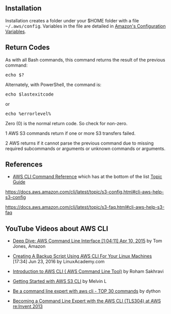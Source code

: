 ## Installation

Installation creates a folder under your $HOME folder with a file <tt>~/.aws/config</tt>.
Variables in the file are detailed in <a target="_blank" href="https://docs.aws.amazon.com/cli/latest/topic/config-vars.html#cli-aws-help-config-vars">Amazon's Configuration Variables</a>.

## Return Codes

As with all Bash commands, this command returns the result of the previous command:

   <tt>echo $?</tt>

Alternately, with PowerShell, the command is:

   <tt>echo $lastexitcode</tt>

or

   <tt>echo %errorlevel%</tt>

Zero (0) is the normal return code. So check for non-zero.

1 AWS S3 commands return if one or more S3 transfers failed.

2 AWS returns if it cannot parse the previous command due to missing required subcommands or arguments or unknown commands or arguments.

## References

* <a target="_blank" href="https://docs.aws.amazon.com/cli/latest/index.html">AWS CLI Command Reference</a> which has at the bottom of the list <a target="_blank" href="https://docs.aws.amazon.com/cli/latest/topic/index.html">Topic Guide</a> 

https://docs.aws.amazon.com/cli/latest/topic/s3-config.html#cli-aws-help-s3-config

https://docs.aws.amazon.com/cli/latest/topic/s3-faq.html#cli-aws-help-s3-faq


## YouTube Videos about AWS CLI

* <a target="_blank" href="https://www.youtube.com/watch?v=ZbgvG7yFoQI">Deep Dive: AWS Command Line Interface [1:04:11] Apr 10, 2015</a> by Tom Jones, Amazon

* <a target="_blank" href="https://www.youtube.com/watch?v=hdIlcu75_Lw">Creating A Backup Script Using AWS CLI For Your Linux Machines</a> [17:34] Jun 23, 2016 by LinuxAcademy.com

* <a target="_blank" href="https://www.youtube.com/watch?v=aC7F_ntezVk">Introduction to AWS CLI ( AWS Command Line Tool)</a>
by Roham Sakhravi

* <a target="_blank" href="https://www.youtube.com/watch?v=WrVqrvIQRAI">Getting Started with AWS S3 CLI</a> by Melvin L

* <a target="_blank" href="https://www.youtube.com/watch?v=7z05U5ShhXg">Be a command line expert with aws cli - TOP 30 commands</a> by dython

* <a target="_blank" href="https://www.youtube.com/watch?v=qiPt1NoyZm0">Becoming a Command Line Expert with the AWS CLI (TLS304) at AWS re:Invent 2013</a>
